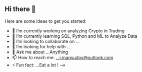 ## Hi there 👋

Here are some ideas to get you started:

- 🔭 I’m currently working on analyzing Crypto in Trading 
- 🌱 I’m currently learning SQL, Python and ML to Analyze Data 
- 👯 I’m looking to collaborate on ...
- 🤔 I’m looking for help with ...
- 💬 Ask me about ...Anything
- 📫 How to reach me: ...j.maqsudov@outlook.com
- ⚡ Fun fact: ...Eat a lot !
-->

